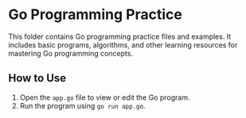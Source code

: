 # Go Programming Practice

This folder contains Go programming practice files and examples. It includes basic programs, algorithms, and other learning resources for mastering Go programming concepts.

## How to Use
1. Open the `app.go` file to view or edit the Go program.
2. Run the program using `go run app.go`.